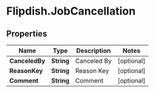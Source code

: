 # Flipdish.JobCancellation

## Properties
Name | Type | Description | Notes
------------ | ------------- | ------------- | -------------
**CanceledBy** | **String** | Canceled By | [optional] 
**ReasonKey** | **String** | Reason Key | [optional] 
**Comment** | **String** | Comment | [optional] 


